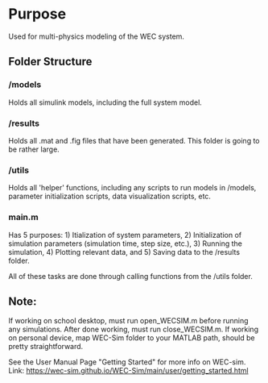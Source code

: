 # Purpose
Used for multi-physics modeling of the WEC system.

## Folder Structure
### /models
Holds all simulink models, including the full system model.

### /results
Holds all .mat and .fig files that have been generated. This folder is going to be rather large.

### /utils
Holds all 'helper' functions, including any scripts to run models in /models, parameter initialization scripts, data visualization scripts, etc.

### main.m
Has 5 purposes: 1) Itialization of system parameters, 2) Initialization of simulation parameters (simulation time, step size, etc.), 3) Running the simulation, 4) Plotting relevant data, and 5) Saving data to the /results folder.  

All of these tasks are done through calling functions from the /utils folder.

## Note:
If working on school desktop, must run open_WECSIM.m before running any simulations. After done working, must run close_WECSIM.m. If working on personal device, map WEC-Sim folder to your MATLAB path, should be pretty straightforward.

See the User Manual Page "Getting Started" for more info on WEC-sim. Link: https://wec-sim.github.io/WEC-Sim/main/user/getting_started.html
